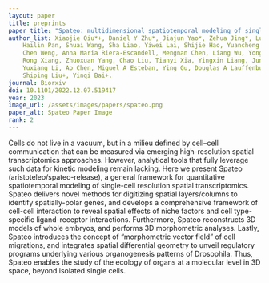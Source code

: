 ```yaml
---
layout: paper
title: preprints
paper_title: "Spateo: multidimensional spatiotemporal modeling of single-cell spatial transcriptomics"
author_list: Xiaojie Qiu*+, Daniel Y Zhu*, Jiajun Yao*, Zehua Jing*, Lulu Zuo*, Mingyue Wang, Kyung Hoi Joseph Min, 
    Hailin Pan, Shuai Wang, Sha Liao, Yiwei Lai, Shijie Hao, Yuancheng Ryan Lu, Matthew Hill, Jorge D Martin-Rufino, 
    Chen Weng, Anna Maria Riera-Escandell, Mengnan Chen, Liang Wu, Yong Zhang, Xiaoyu Wei, Mei Li, Xin Huang, 
    Rong Xiang, Zhuoxuan Yang, Chao Liu, Tianyi Xia, Yingxin Liang, Junqiang Xu, Qinan Hu, Yuhui Hu, Hongmei Zhu, 
    Yuxiang Li, Ao Chen, Miguel A Esteban, Ying Gu, Douglas A Lauffenburger, Xun Xu, Longqi Liu, Jonathan S Weissman+, 
    Shiping Liu+, Yinqi Bai+.
journal: Biorxiv
doi: 10.1101/2022.12.07.519417
year: 2023
image_url: /assets/images/papers/spateo.png
paper_alt: Spateo Paper Image
rank: 2
---
```


Cells do not live in a vacuum, but in a milieu defined by cell–cell communication that can be measured via emerging 
high-resolution spatial transcriptomics approaches. However, analytical tools that fully leverage such data for kinetic 
modeling remain lacking. Here we present Spateo (aristoteleo/spateo-release), a general framework for quantitative 
spatiotemporal modeling of single-cell resolution spatial transcriptomics. Spateo delivers novel methods for digitizing 
spatial layers/columns to identify spatially-polar genes, and develops a comprehensive framework of cell-cell 
interaction to reveal spatial effects of niche factors and cell type-specific ligand-receptor interactions. 
Furthermore, Spateo reconstructs 3D models of whole embryos, and performs 3D morphometric analyses. Lastly, Spateo 
introduces the concept of “morphometric vector field” of cell migrations, and integrates spatial differential geometry 
to unveil regulatory programs underlying various organogenesis patterns of Drosophila. Thus, Spateo enables the study 
of the ecology of organs at a molecular level in 3D space, beyond isolated single cells.